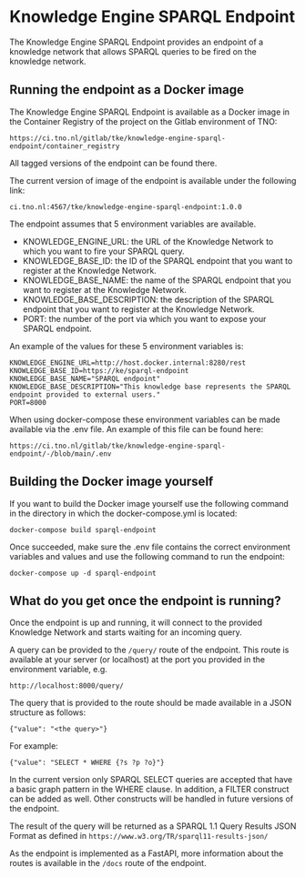 # Knowledge Engine SPARQL Endpoint

The Knowledge Engine SPARQL Endpoint provides an endpoint of a knowledge network that allows SPARQL queries to be fired on the knowledge network.

## Running the endpoint as a Docker image

The Knowledge Engine SPARQL Endpoint is available as a Docker image in the Container Registry of the project on the Gitlab environment of TNO:

`https://ci.tno.nl/gitlab/tke/knowledge-engine-sparql-endpoint/container_registry`

All tagged versions of the endpoint can be found there.

The current version of image of the endpoint is available under the following link:

`ci.tno.nl:4567/tke/knowledge-engine-sparql-endpoint:1.0.0`

The endpoint assumes that 5 environment variables are available.

- KNOWLEDGE_ENGINE_URL: the URL of the Knowledge Network to which you want to fire your SPARQL query.
- KNOWLEDGE_BASE_ID: the ID of the SPARQL endpoint that you want to register at the Knowledge Network.
- KNOWLEDGE_BASE_NAME: the name of the SPARQL endpoint that you want to register at the Knowledge Network.
- KNOWLEDGE_BASE_DESCRIPTION: the description of the SPARQL endpoint that you want to register at the Knowledge Network.
- PORT: the number of the port via which you want to expose your SPARQL endpoint.

An example of the values for these 5 environment variables is:

```
KNOWLEDGE_ENGINE_URL=http://host.docker.internal:8280/rest
KNOWLEDGE_BASE_ID=https://ke/sparql-endpoint
KNOWLEDGE_BASE_NAME="SPARQL endpoint"
KNOWLEDGE_BASE_DESCRIPTION="This knowledge base represents the SPARQL endpoint provided to external users."
PORT=8000
```

When using docker-compose these environment variables can be made available via the .env file. An example of this file can be found here:

`https://ci.tno.nl/gitlab/tke/knowledge-engine-sparql-endpoint/-/blob/main/.env`

## Building the Docker image yourself

If you want to build the Docker image yourself use the following command in the directory in which the docker-compose.yml is located:

`docker-compose build sparql-endpoint`

Once succeeded, make sure the .env file contains the correct environment variables and values and use the following command to run the endpoint:

`docker-compose up -d sparql-endpoint`

## What do you get once the endpoint is running?

Once the endpoint is up and running, it will connect to the provided Knowledge Network and starts waiting for an incoming query.

A query can be provided to the `/query/` route of the endpoint. This route is available at your server (or localhost) at the port you provided in the environment variable, e.g.

`http://localhost:8000/query/`

The query that is provided to the route should be made available in a JSON structure as follows:

`{"value": "<the query>"}`

For example:

`{"value": "SELECT * WHERE {?s ?p ?o}"}`

In the current version only SPARQL SELECT queries are accepted that have a basic graph pattern in the WHERE clause. In addition, a FILTER construct can be added as well.
Other constructs will be handled in future versions of the endpoint.

The result of the query will be returned as a SPARQL 1.1 Query Results JSON Format as defined in `https://www.w3.org/TR/sparql11-results-json/`

As the endpoint is implemented as a FastAPI, more information about the routes is available in the `/docs` route of the endpoint.




